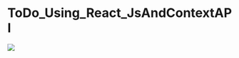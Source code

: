 # ToDo_Using_React_JsAndContextAPI
<img src="https://github.com/rishitkundariya/ToDo_Using_Reeact_JsAndContextAPI/blob/main/todo.png"></img>

